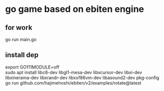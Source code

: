 # go game based on ebiten engine

## for work
go  run main.go

## install dep
export GO111MODULE=off<br>
sudo apt install libc6-dev libgl1-mesa-dev libxcursor-dev libxi-dev libxinerama-dev libxrandr-dev libxxf86vm-dev libasound2-dev pkg-config
go run github.com/hajimehoshi/ebiten/v2/examples/rotate@latest